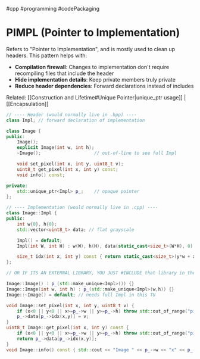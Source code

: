 #cpp #programming #codePackaging

# PIMPL (Pointer to Implementation)

Refers to "Pointer to Implementation", and is mostly used to clean up headers. This pattern helps with:
- **Compilation firewall**: Changes to implementation don't require recompiling files that include the header
- **Hide implementation details**: Keep private members truly private
- **Reduce header dependencies**: Forward declarations instead of includes

Related: [[Construction and Lifetime#Unique Pointer|unique_ptr usage]] | [[Encapsulation]]

```c++
// ---- Header (would normally live in .hpp) ----
class Impl; // forward declaration of implementation

class Image {
public:
    Image();
    explicit Image(int w, int h);
    ~Image();                    // out-of-line to see full Impl

    void set_pixel(int x, int y, uint8_t v);
    uint8_t get_pixel(int x, int y) const;
    void info() const;

private:
    std::unique_ptr<Impl> p_;    // opaque pointer
};

// ---- Implementation (would normally live in .cpp) ----
class Image::Impl {
public:
    int w{0}, h{0};
    std::vector<uint8_t> data; // flat grayscale

    Impl() = default;
    Impl(int W, int H) : w(W), h(H), data(static_cast<size_t>(W*H), 0) {}

    size_t idx(int x, int y) const { return static_cast<size_t>(y*w + x); }
};

// OR IF ITS AN EXTERNAL LIBRARY, YOU JUST #INCLUDE that library in the .cpp

Image::Image() : p_(std::make_unique<Impl>()) {}
Image::Image(int w, int h) : p_(std::make_unique<Impl>(w,h)) {}
Image::~Image() = default; // needs full Impl in this TU

void Image::set_pixel(int x, int y, uint8_t v) {
    if (x<0 || y<0 || x>=p_->w || y>=p_->h) throw std::out_of_range("pixel");
    p_->data[p_->idx(x,y)] = v;
}
uint8_t Image::get_pixel(int x, int y) const {
    if (x<0 || y<0 || x>=p_->w || y>=p_->h) throw std::out_of_range("pixel");
    return p_->data[p_->idx(x,y)];
}
void Image::info() const { std::cout << "Image " << p_->w << "x" << p_->h << "\n"; }

```